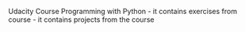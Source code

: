 Udacity Course
Programming with Python
	- it contains exercises from course
	- it contains projects from the course
	